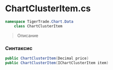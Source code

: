 
# ChartClusterItem.cs
```csharp
namespace TigerTrade.Chart.Data  
    class ChartClusterItem
```

> Описание

### Синтаксис
```csharp
public ChartClusterItem(Decimal price)
public ChartClusterItem(IChartClusterItem item)
```
